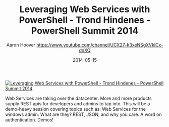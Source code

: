 ﻿---
title: Leveraging Web Services with PowerShell - Trond Hindenes - PowerShell Summit 2014
date: 2014-05-15
tags: PowerShellOrg, Summit, USA, English, Conference, Powershell Summit 2014
author: Aaron Hoover https://www.youtube.com/channel/UCX27-k3xeNSgXVklCx-dnXQ
---

[![Leveraging Web Services with PowerShell - Trond Hindenes - PowerShell Summit 2014](https://i4.ytimg.com/vi/Cl1lLLFT3Mk/hqdefault.jpg "Leveraging Web Services with PowerShell - Trond Hindenes - PowerShell Summit 2014")](https://www.youtube.com/watch?v=Cl1lLLFT3Mk)

Web Services are taking over the datacenter. More and more products supply REST apis for developers and admins to tap into. This will be a demo-heavy session covering topics such as: Web Services for the windows admin: What are they? REST, JSON, and why you care. A word on authentication. Demos!
